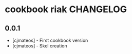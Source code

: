 cookbook riak CHANGELOG
==========================

0.0.1
-----
- [cjmateos] - First cookbook version
- [cjmateos] - Skel creation
